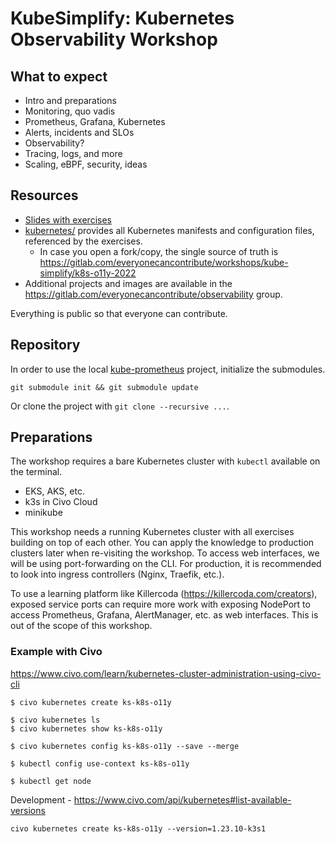 # KubeSimplify: Kubernetes Observability Workshop

## What to expect

- Intro and preparations
- Monitoring, quo vadis
- Prometheus, Grafana, Kubernetes
- Alerts, incidents and SLOs
- Observability?
- Tracing, logs, and more
- Scaling, eBPF, security, ideas

## Resources

- [Slides with exercises](https://docs.google.com/presentation/d/1uuYIPwQjckNiPPJQcN8tauZ8KSIdHASbyoAxJ0fc6uQ/edit?usp=sharing)
- [kubernetes/](kubernetes/) provides all Kubernetes manifests and configuration files, referenced by the exercises.
  - In case you open a fork/copy, the single source of truth is https://gitlab.com/everyonecancontribute/workshops/kube-simplify/k8s-o11y-2022
- Additional projects and images are available in the https://gitlab.com/everyonecancontribute/observability group.

Everything is public so that everyone can contribute.



## Repository

In order to use the local [kube-prometheus](kube-prometheus/) project, initialize the submodules.

```
git submodule init && git submodule update
```

Or clone the project with `git clone --recursive ...`. 

## Preparations

The workshop requires a bare Kubernetes cluster with `kubectl` available on the terminal.

- EKS, AKS, etc.
- k3s in Civo Cloud
- minikube

This workshop needs a running Kubernetes cluster with all exercises building on top of each other. You can apply the knowledge to production clusters later when re-visiting the workshop. To access web interfaces, we will be using port-forwarding on the CLI. For production, it is recommended to look into ingress controllers (Nginx, Traefik, etc.).

To use a learning platform like Killercoda (https://killercoda.com/creators), exposed service ports can require more work with exposing NodePort to access Prometheus, Grafana, AlertManager, etc. as web interfaces. This is out of the scope of this workshop.


### Example with Civo

https://www.civo.com/learn/kubernetes-cluster-administration-using-civo-cli 

```
$ civo kubernetes create ks-k8s-o11y 

$ civo kubernetes ls
$ civo kubernetes show ks-k8s-o11y 

$ civo kubernetes config ks-k8s-o11y --save --merge

$ kubectl config use-context ks-k8s-o11y

$ kubectl get node
```

Development - https://www.civo.com/api/kubernetes#list-available-versions 

```
civo kubernetes create ks-k8s-o11y --version=1.23.10-k3s1
```


